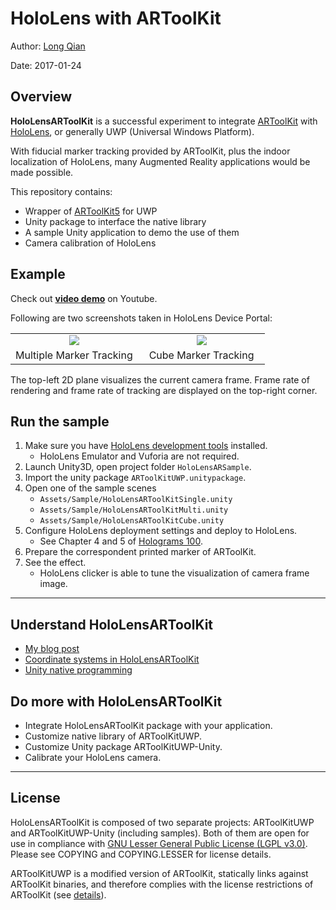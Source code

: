HoloLens with ARToolKit
===
Author: [Long Qian](http://longqian.me/aboutme)

Date: 2017-01-24

## Overview
**HoloLensARToolKit** is a successful experiment to integrate [ARToolKit](http://artoolkit.org/) with [HoloLens](https://www.microsoft.com/microsoft-hololens/en-us), or generally UWP (Universal Windows Platform).

With fiducial marker tracking provided by ARToolKit, plus the indoor localization of HoloLens, many Augmented Reality applications would be made possible.

This repository contains:
- Wrapper of [ARToolKit5](https://github.com/artoolkit/artoolkit5) for UWP
- Unity package to interface the native library
- A sample Unity application to demo the use of them
- Camera calibration of HoloLens

## Example

Check out [**video demo**](https://www.youtube.com/watch?v=cMzNyJkr3X0) on Youtube.

Following are two screenshots taken in HoloLens Device Portal:
<table border=0>
<tr>
	<td align="center" width="50%"><img src="https://cloud.githubusercontent.com/assets/8185982/22189679/0a6f8a6e-e0ec-11e6-8563-ecae01e7d294.jpg" /></td>
	<td align="center" width="50%"><img src="https://cloud.githubusercontent.com/assets/8185982/22190907/907d311c-e0f4-11e6-84b4-91b47586b008.jpg" /></td>
</tr>
<tr>
	<td align="center">Multiple Marker Tracking</td>
	<td align="center">Cube Marker Tracking</td>
</tr>
</table>
The top-left 2D plane visualizes the current camera frame. Frame rate of rendering and frame rate of tracking are displayed on the top-right corner.

## Run the sample
1. Make sure you have [HoloLens development tools](https://developer.microsoft.com/en-us/windows/holographic/install_the_tools) installed.
	* HoloLens Emulator and Vuforia are not required.
2. Launch Unity3D, open project folder ```HoloLensARSample```.
3. Import the unity package ```ARToolKitUWP.unitypackage```.
4. Open one of the sample scenes
	* ```Assets/Sample/HoloLensARToolKitSingle.unity```
	* ```Assets/Sample/HoloLensARToolKitMulti.unity```
	* ```Assets/Sample/HoloLensARToolKitCube.unity```
5. Configure HoloLens deployment settings and deploy to HoloLens.
	* See Chapter 4 and 5 of [Holograms 100](https://developer.microsoft.com/en-us/windows/holographic/holograms_100).
6. Prepare the correspondent printed marker of ARToolKit.
7. See the effect.
	* HoloLens clicker is able to tune the visualization of camera frame image.


---

## Understand HoloLensARToolKit
- [My blog post](http://longqian.me/2017/01/20/artoolkit-on-hololens/)
- [Coordinate systems in HoloLensARToolKit](https://github.com/qian256/HoloLensARToolKit/wiki/Coordinate-Systems)
- [Unity native programming](http://longqian.me/2017/01/29/unity-native-programming/)


## Do more with HoloLensARToolKit
- Integrate HoloLensARToolKit package with your application.
- Customize native library of ARToolKitUWP.
- Customize Unity package ARToolKitUWP-Unity.
- Calibrate your HoloLens camera.


---

## License
HoloLensARToolKit is composed of two separate projects: ARToolKitUWP and ARToolKitUWP-Unity (including samples). Both of them are open for use in compliance with [GNU Lesser General Public License (LGPL v3.0)](https://www.gnu.org/licenses/lgpl-3.0.en.html). Please see COPYING and COPYING.LESSER for license details.

ARToolKitUWP is a modified version of ARToolKit, statically links against ARToolKit binaries, and therefore complies with the license restrictions of ARToolKit (see [details](https://github.com/artoolkit/artoolkit5)).



